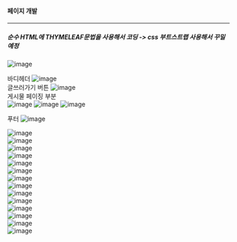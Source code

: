 #### 페이지 개발
------------------------------

##### 순수 HTML에 THYMELEAF문법을 사용해서 코딩 -> css 부트스트랩 사용해서 꾸밀예정

![image](https://user-images.githubusercontent.com/100845256/161985952-7410f723-4fca-4aba-b79d-0e2b463fc0fc.png)

바디헤더 ![image](https://user-images.githubusercontent.com/100845256/161986979-e0189020-759f-4f49-a933-c5251b565bd1.png)      
글쓰러가기 버튼 ![image](https://user-images.githubusercontent.com/100845256/161987028-0e351dbb-4a1a-4bf6-b236-cc2f1682d8a5.png)         
게시물 페이징 부분  
![image](https://user-images.githubusercontent.com/100845256/161987087-5fbe54af-ee09-4d08-b047-9884546c2538.png)
![image](https://user-images.githubusercontent.com/100845256/161987255-845517c0-be14-4546-a44e-40ed067d812b.png)
![image](https://user-images.githubusercontent.com/100845256/161987285-bbf77f78-7816-45f3-9478-8164bb702167.png)                
  
푸터 ![image](https://user-images.githubusercontent.com/100845256/161987312-edb8cb80-5319-4753-9cb3-7a699392f546.png)


![image](https://user-images.githubusercontent.com/100845256/161988152-f42d7e7b-5e99-4372-b3e4-85488383f023.png)      
![image](https://user-images.githubusercontent.com/100845256/161988311-667524ec-685c-4f7b-aaab-b6e2641197c2.png)       
![image](https://user-images.githubusercontent.com/100845256/161988403-6aa7c008-4a74-4737-a68c-8e883a6526c0.png)        
![image](https://user-images.githubusercontent.com/100845256/161988510-3a96d6bf-5c03-4490-9832-68ae075abd5d.png)       
![image](https://user-images.githubusercontent.com/100845256/161988629-6cb1362a-104f-4a08-82fe-b3b2594577a4.png)      
![image](https://user-images.githubusercontent.com/100845256/161988700-3d1e237e-8e18-431a-af6a-1ea604e1cff3.png)        
![image](https://user-images.githubusercontent.com/100845256/161988899-7190b590-d60c-4e8b-9ffa-684f370c2e2a.png)        
![image](https://user-images.githubusercontent.com/100845256/161989022-a8b15772-27ce-46f0-8c4a-bdc9c3b54217.png)       
![image](https://user-images.githubusercontent.com/100845256/161989122-26b89afe-93e9-437d-8669-b41865f666d1.png)        
![image](https://user-images.githubusercontent.com/100845256/161989281-4623b058-d9db-4c60-9bb6-34c14bba3486.png)       
![image](https://user-images.githubusercontent.com/100845256/161989526-28a64981-9611-49fa-824e-39547e2533f4.png)        
![image](https://user-images.githubusercontent.com/100845256/161989640-77ed6ec3-6db3-4134-8ef2-c431a3e10d01.png)     
![image](https://user-images.githubusercontent.com/100845256/161992198-d5401d92-813b-4c71-b20d-95127747b3d5.png)       
![image](https://user-images.githubusercontent.com/100845256/161992253-6c206aa2-3175-461e-b090-5457d15c2e32.png)      


